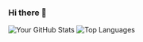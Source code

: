 ### Hi there 👋

<!--
**rmaram33/rmaram33** is a ✨ _special_ ✨ repository because its `README.md` (this file) appears on your GitHub profile.

Here are some ideas to get you started:

- 🔭 I’m currently working on ...
- 🌱 I’m currently learning ...
- 👯 I’m looking to collaborate on ...
- 🤔 I’m looking for help with ...
- 💬 Ask me about ...
- 📫 How to reach me: ...
- 😄 Pronouns: ...
- ⚡ Fun fact: ...
-->

![Your GitHub Stats](https://github-readme-stats.vercel.app/api?username=rmaram33&show_icons=true)
![Top Languages](https://github-readme-stats.vercel.app/api/top-langs/?username=rmaram33&layout=compact&include_forks=true&count_private=true)


